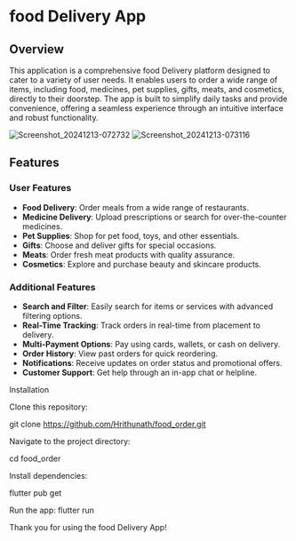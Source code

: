 # food Delivery App

## Overview

This application is a comprehensive food Delivery platform designed to cater to a variety of user needs. It enables users to order a wide range of items, including food, medicines, pet supplies, gifts, meats, and cosmetics, directly to their doorstep. The app is built to simplify daily tasks and provide convenience, offering a seamless experience through an intuitive interface and robust functionality.

![Screenshot_20241213-072732](https://github.com/user-attachments/assets/992d8057-f57d-4a2f-86e5-bc041fcfd7b8)   ![Screenshot_20241213-073116](https://github.com/user-attachments/assets/4954c880-b423-434a-adb9-c26dc6877960)


## Features

### User Features
- **Food Delivery**: Order meals from a wide range of restaurants.
- **Medicine Delivery**: Upload prescriptions or search for over-the-counter medicines.
- **Pet Supplies**: Shop for pet food, toys, and other essentials.
- **Gifts**: Choose and deliver gifts for special occasions.
- **Meats**: Order fresh meat products with quality assurance.
- **Cosmetics**: Explore and purchase beauty and skincare products.

### Additional Features
- **Search and Filter**: Easily search for items or services with advanced filtering options.
- **Real-Time Tracking**: Track orders in real-time from placement to delivery.
- **Multi-Payment Options**: Pay using cards, wallets, or cash on delivery.
- **Order History**: View past orders for quick reordering.
- **Notifications**: Receive updates on order status and promotional offers.
- **Customer Support**: Get help through an in-app chat or helpline.

Installation

Clone this repository:

git clone https://github.com/Hrithunath/food_order.git

Navigate to the project directory:

cd food_order

Install dependencies:

flutter pub get

Run the app:
flutter run

Thank you for using the food Delivery App!
